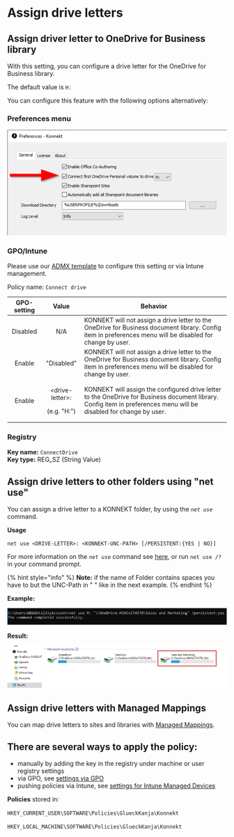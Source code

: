 # Assign drive letters

## Assign driver letter to OneDrive for Business library

With this setting, you can configure a drive letter for the OneDrive for Business library.

The default value is `H:`

You can configure this feature with the following options alternatively:

### Preferences menu

![](<../../.gitbook/assets/image (14).png>)



### GPO/Intune

Please use our [ADMX template](../management-options/settings-via-gpo.md#admx-file) to configure this setting or via Intune management.

Policy name: `Connect drive`

| GPO-setting |                     Value                     | Behavior                                                                                                                                                            |
| :---------: | :-------------------------------------------: | ------------------------------------------------------------------------------------------------------------------------------------------------------------------- |
|   Disabled  |                      N/A                      | KONNEKT will not assign a drive letter to the OneDrive for Business document library. Config item in preferences menu will be disabled for change by user.          |
|    Enable   |                   "Disabled"                  | KONNEKT will not assign a drive letter to the OneDrive for Business document library. Config item in preferences menu will be disabled for change by user.          |
|    Enable   | <p>&#x3C;drive-letter>:</p><p>(e.g. "H:")</p> | KONNEKT will assign the configured drive letter to the OneDrive for Business document library. Config item in preferences menu will be disabled for change by user. |

### Registry

**Key name:** `ConnectDrive`\
**Key type:** REG\_SZ (String Value)

## Assign drive letters to other folders using "net use"

You can assign a drive letter to a KONNEKT folder, by using the _`net use`_ command.

**Usage**

```
net use <DRIVE-LETTER>: <KONNEKT-UNC-PATH> [/PERSISTENT:{YES | NO}]
```

&#x20;For more information on the _`net use`_ command see [here](https://ss64.com/nt/net-use.html), or run `net use /?` in your command prompt.

{% hint style="info" %}
**Note:** if the name of Folder contains spaces you have to but the UNC-Path in " " like in the next example.
{% endhint %}

&#x20;**Example:**

![](../../.gitbook/assets/AssignDriveLetter.png)

**Result:**

![](../../.gitbook/assets/DriveLetterExplorer2.png)

## Assign drive letters with Managed Mappings

You can map drive letters to sites and libraries with [Managed Mappings](administrative-mappings.md).

## **There are several ways to apply the policy:**

* manually by adding the key in the registry under machine or user registry settings
* via GPO, see [settings via GPO](../management-options/settings-via-gpo.md)
* pushing policies via Intune, see [settings for Intune Managed Devices](../management-options/setting-for-intune-managed-devices/intune-mappings.md#connect-drive)

**Policies** stored in:

`HKEY_CURRENT_USER\SOFTWARE\Policies\GlueckKanja\Konnekt`

`HKEY_LOCAL_MACHINE\SOFTWARE\Policies\GlueckKanja\Konnekt`
